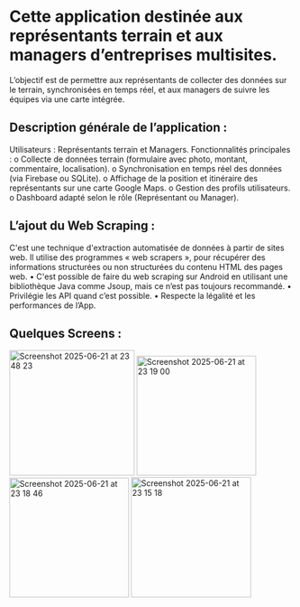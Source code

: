 # Cette application destinée aux représentants terrain et aux managers d’entreprises multisites. 

L’objectif est de permettre aux représentants de collecter des données sur le terrain, synchronisées en temps réel, et aux managers de suivre les équipes via une carte intégrée.

## Description générale de l’application :
Utilisateurs : Représentants terrain et Managers.
Fonctionnalités principales :
  o	Collecte de données terrain (formulaire avec photo, montant, commentaire, localisation).
  o	Synchronisation en temps réel des données (via Firebase ou SQLite).
  o	Affichage de la position et itinéraire des représentants sur une carte Google Maps.
  o	Gestion des profils utilisateurs.
  o	Dashboard adapté selon le rôle (Représentant ou Manager).

## L’ajout du Web Scraping : 

C'est une technique d'extraction automatisée de données à partir de sites web. Il utilise des programmes « web scrapers », pour récupérer des informations structurées ou non structurées du contenu HTML des pages web. 
  •	C'est possible de faire du web scraping sur Android en utilisant une bibliothèque Java comme Jsoup, mais ce n’est pas toujours recommandé.
  •	Privilégie les API quand c’est possible.
  •	Respecte la légalité et les performances de l’App.

## Quelques Screens : 

<img width="222" alt="Screenshot 2025-06-21 at 23 48 23" src="https://github.com/user-attachments/assets/9182ce0e-3341-4b07-99a8-a31703950ae1" />
<img width="212" alt="Screenshot 2025-06-21 at 23 19 00" src="https://github.com/user-attachments/assets/91dbfde9-1656-4a34-a2b9-5b95c0df1612" />
<img width="212" alt="Screenshot 2025-06-21 at 23 18 46" src="https://github.com/user-attachments/assets/a3d9a525-4afa-4f8c-a1b7-ec7e3981b5a2" /> 
<img width="213" alt="Screenshot 2025-06-21 at 23 15 18" src="https://github.com/user-attachments/assets/0d3b1226-5f56-46f7-980e-fac1bc395568" />


